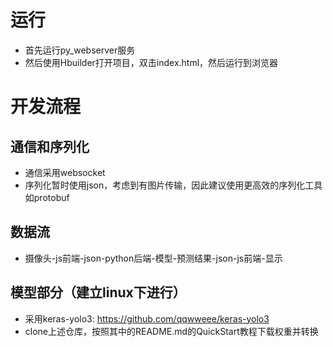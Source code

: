 


# 运行
- 首先运行py_webserver服务
- 然后使用Hbuilder打开项目，双击index.html，然后运行到浏览器

# 开发流程
## 通信和序列化
- 通信采用websocket
- 序列化暂时使用json，考虑到有图片传输，因此建议使用更高效的序列化工具如protobuf
## 数据流
- 摄像头-js前端-json-python后端-模型-预测结果-json-js前端-显示
## 模型部分（建立linux下进行）
- 采用keras-yolo3: https://github.com/qqwweee/keras-yolo3
- clone上述仓库，按照其中的README.md的QuickStart教程下载权重并转换




